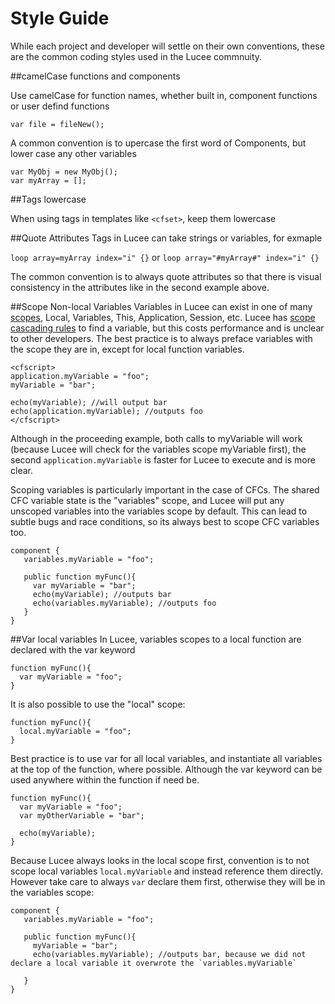 # Style Guide

While each project and developer will settle on their own conventions, these are the common coding styles used in the Lucee commnuity.

##camelCase functions and components

Use camelCase for function names, whether built in, component functions or user defind functions

```
var file = fileNew();
```

A common convention is to upercase the first word of Components, but lower case any other variables

```
var MyObj = new MyObj();
var myArray = [];
```

##Tags lowercase

When using tags in templates like `<cfset>`, keep them lowercase

##Quote Attributes
Tags in Lucee can take strings or variables, for exmaple

`loop array=myArray index="i" {}` or `loop array="#myArray#" index="i" {}`

The common convention is to always quote attributes so that there is visual consistency in the attributes like in the second example above.

##Scope Non-local Variables
Variables in Lucee can exist in one of many [scopes](https://rorylaitila.gitbooks.io/lucee/content/lifecycle_scopes.html), Local, Variables, This, Application, Session, etc. Lucee has [scope cascading rules](https://rorylaitila.gitbooks.io/lucee/content/lifecycle_scopes.html#scope-lookup--cascading) to find a variable, but this costs performance and is unclear to other developers. The best practice is to always preface variables with the scope they are in, except for local function variables.

```
<cfscript>
application.myVariable = "foo";
myVariable = "bar";

echo(myVariable); //will output bar
echo(application.myVariable); //outputs foo
</cfscript>
```

Although in the proceeding example, both calls to myVariable will work (because Lucee will check for the variables scope myVariable first), the second `application.myVariable` is faster for Lucee to execute and is more clear.

Scoping variables is particularly important in the case of CFCs. The shared CFC variable state is the "variables" scope, and Lucee will put any unscoped variables into the variables scope by default. This can lead to subtle bugs and race conditions, so its always best to scope CFC variables too.

```
component {
   variables.myVariable = "foo";
   
   public function myFunc(){
     var myVariable = "bar";
     echo(myVariable); //outputs bar
     echo(variables.myVariable); //outputs foo
   }
}
```

##Var local variables
In Lucee, variables scopes to a local function are declared with the var keyword

```
function myFunc(){
  var myVariable = "foo";
}
```



It is also possible to use the "local" scope:
```
function myFunc(){
  local.myVariable = "foo";
}
```

Best practice is to use var for all local variables, and instantiate all variables at the top of the function, where possible. Although the var keyword can be used anywhere within the function if need be.

```
function myFunc(){
  var myVariable = "foo";
  var myOtherVariable = "bar";
  
  echo(myVariable);
}
```

Because Lucee always looks in the local scope first, convention is to not scope local variables `local.myVariable` and instead reference them directly. However take care to always `var` declare them first, otherwise they will be in the variables scope:

```
component {
   variables.myVariable = "foo";
   
   public function myFunc(){
     myVariable = "bar";
     echo(variables.myVariable); //outputs bar, because we did not declare a local variable it overwrote the `variables.myVariable`
     
   }
}
```





